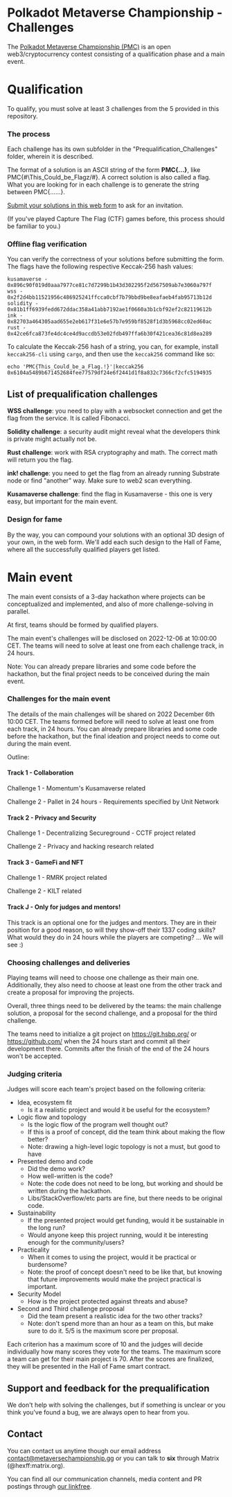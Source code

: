 # Polkadot Metaverse Championship - Challenges

The [Polkadot Metaverse Championship (PMC)](https://metaversechampionship.gg/) is an open web3/cryptocurrency contest consisting of a qualification phase and a main event.

# Qualification

To qualify, you must solve at least 3 challenges from the 5 provided in this repository.

### The process

Each challenge has its own subfolder in the "Prequalification_Challenges" folder, wherein it is described.

The format of a solution is an ASCII string of the form __PMC{...}__, like PMC{#\This_Could_be_Flagz/#}. A correct solution is also called a flag. What you are looking for in each challenge is to generate the string between PMC{......}.

[Submit your solutions in this web form](https://www.cognitoforms.com/UnconditionalPeace/PolkadotMetaverseChampionshipPrequalification) to ask for an invitation.

(If you've played Capture The Flag (CTF) games before, this process should be familiar to you.)

### Offline flag verification

You can verify the correctness of your solutions before submitting the form. The flags have the following respective Keccak-256 hash values:

```
kusamaverse - 0x896c90f019d0aaa7977ce81c7d7299b1b43d302295f2d567509ab7e3060a797f
wss - 0x2f2d4bb11521956c486925241ffcca0cbf7b79bbd9be8eafaeb4fab95713b12d
solidity - 0x81b1ff6939fedd672ddac358a41abb7192ae1f0660a3b1cbf92ef2c82119612b
ink - 0x82703a464305aad655e2eb617f31e6e57b7e959bf8528f1d3b5968cc02ed60ac
rust - 0x42ce6fca873fe4dc4ce4d9accdb53e02fdb497ffa6b30f421cea36c81d8ea289
```

To calculate the Keccak-256 hash of a string, you can, for example, install `keccak256-cli` using `cargo`, and then use the `keccak256` command like so:
```
echo 'PMC{This_Could_be_a_Flag.!}'|keccak256
0x6104a5489b671452684fee77579df24e6f2441d1f8a832c7366cf2cfc5194935
```

## List of prequalification challenges

__WSS challenge__: you need to play with a websocket connection and get the flag from the service. It is called Fibonacci.

__Solidity challenge__: a security audit might reveal what the developers think is private might actually not be.

__Rust challenge__: work with RSA cryptography and math. The correct math will return you the flag.

__ink! challenge__: you need to get the flag from an already running Substrate node or find "another" way. Make sure to web2 scan everything.

__Kusamaverse challenge__: find the flag in Kusamaverse - this one is very easy, but important for the main event.

### Design for fame

By the way, you can compound your solutions with an optional 3D design of your own, in the web form. We'll add each such design to the Hall of Fame, where all the successfully qualified players get listed.

# Main event

The main event consists of a 3-day hackathon where projects can be conceptualized and implemented, and also of more challenge-solving in parallel.

At first, teams should be formed by qualified players.

The main event's challenges will be disclosed on 2022-12-06 at 10:00:00 CET. The teams will need to solve at least one from each challenge track, in 24 hours.

Note: You can already prepare libraries and some code before the hackathon, but the final project needs to be conceived during the main event.

### Challenges for the main event

The details of the main challenges will be shared on 2022 December 6th 10:00 CET. The teams formed before will need to solve at least one from each track, in 24 hours. You can already prepare libraries and some code before the hackathon, but the final ideation and project needs to come out during the main event.

Outline:

#### Track 1 - Collaboration

Challenge 1 - Momentum's Kusamaverse related

Challenge 2 - Pallet in 24 hours - Requirements specified by Unit Network

#### Track 2 - Privacy and Security

Challenge 1 - Decentralizing Secureground - CCTF project related

Challenge 2 - Privacy and hacking research related

#### Track 3 - GameFi and NFT

Challenge 1 - RMRK project related

Challenge 2 - KILT related

#### Track J - Only for judges and mentors!

This track is an optional one for the judges and mentors. They are in their position for a good reason, so will they show-off their 1337 coding skills? What would they do in 24 hours while the players are competing? ... We will see :)


### Choosing challenges and deliveries

Playing teams will need to choose one challenge as their main one. Additionally, they also need to choose at least one from the other track and create a proposal for improving the projects.

Overall, three things need to be delivered by the teams: the main challenge solution, a proposal for the second challenge, and a proposal for the third challenge.

The teams need to initialize a git project on https://git.hsbp.org/ or https://github.com/ when the 24 hours start and commit all their development there. Commits after the finish of the end of the 24 hours won't be accepted.

### Judging criteria

Judges will score each team's project based on the following criteria:

- Idea, ecosystem fit
    - Is it a realistic project and would it be useful for the ecosystem?
- Logic flow and topology
    - Is the logic flow of the program well thought out?
    - If this is a proof of concept, did the team think about making the flow better?
    - Note: drawing a high-level logic topology is not a must, but good to have
- Presented demo and code
    - Did the demo work?
    - How well-written is the code?
    - Note: the code does not need to be long, but working and should be written during the hackathon.
    - Libs/StackOverflow/etc parts are fine, but there needs to be original code.
- Sustainability
    - If the presented project would get funding, would it be sustainable in the long run?
    - Would anyone keep this project running, would it be interesting enough for the community/users?
- Practicality
    - When it comes to using the project, would it be practical or burdensome?
    - Note: the proof of concept doesn't need to be like that, but knowing that future improvements would make the project practical is important.
- Security Model
    - How is the project protected against threats and abuse?
- Second and Third challenge proposal
    - Did the team present a realistic idea for the two other tracks?
    - Note: don't spend more than an hour as a team on this, but make sure to do it. 5/5 is the maximum score per proposal.

Each criterion has a maximum score of 10 and the judges will decide individually how many scores they vote for the teams. The maximum score a team can get for their main project is 70. After the scores are finalized, they will be presented in the Hall of Fame smart contract.

## Support and feedback for the prequalification

We don't help with solving the challenges, but if something is unclear or you think you've found a bug, we are always open to hear from you.

## Contact

You can contact us anytime though our email address contact@metaversechampionship.gg or you can talk to __six__ through Matrix (@hexff:matrix.org).

You can find all our communication channels, media content and PR postings through [our linkfree](https://linkfree.metaversechampionship.gg/).
